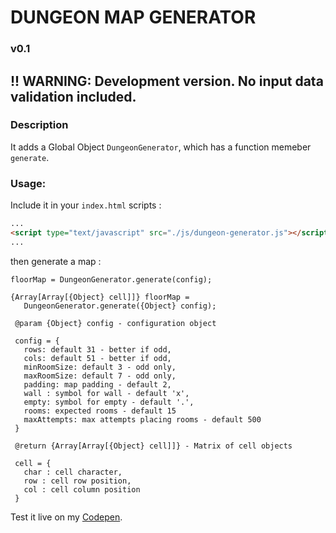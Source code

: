 
# DUNGEON MAP GENERATOR
### v0.1

**!! WARNING: Development version.**
**No input data validation included.**
---

### Description

It adds a Global Object `DungeonGenerator`, which has a function memeber `generate`.

### Usage:

Include it in your `index.html` scripts :

```HTML
...
<script type="text/javascript" src="./js/dungeon-generator.js"></script>
...
```
then generate a map :
```JS
floorMap = DungeonGenerator.generate(config);
```

```
{Array[Array[{Object} cell]]} floorMap =
   DungeonGenerator.generate({Object} config);

 @param {Object} config - configuration object

 config = {
   rows: default 31 - better if odd,
   cols: default 51 - better if odd,
   minRoomSize: default 3 - odd only,
   maxRoomSize: default 7 - odd only,
   padding: map padding - default 2,
   wall : symbol for wall - default 'x',
   empty: symbol for empty - default '.',
   rooms: expected rooms - default 15
   maxAttempts: max attempts placing rooms - default 500
 }

 @return {Array[Array[{Object} cell]]} - Matrix of cell objects

 cell = {
   char : cell character,
   row : cell row position,
   col : cell column position
 }
 ```

Test it live on my [Codepen](http://codepen.io/Em-Ant/pen/jWxVGK).
